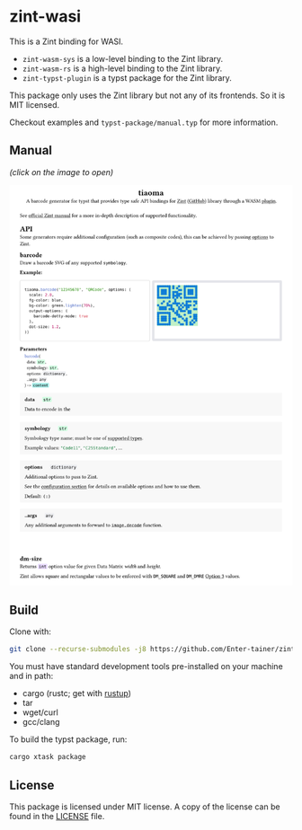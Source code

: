 # zint-wasi

This is a Zint binding for WASI.

- `zint-wasm-sys` is a low-level binding to the Zint library.
- `zint-wasm-rs` is a high-level binding to the Zint library.
- `zint-typst-plugin` is a typst package for the Zint library.

This package only uses the Zint library but not any of its frontends. So it is MIT licensed.

Checkout examples and `typst-package/manual.typ` for more information.

## Manual

_(click on the image to open)_

<a aria-label="Link to manual" href="https://raw.githubusercontent.com/Enter-tainer/zint-wasi/master/typst-package/manual.pdf" target="_blank">
  <img src="/assets/manual-preview.svg">
</a>

## Build

Clone with:
```sh
git clone --recurse-submodules -j8 https://github.com/Enter-tainer/zint-wasi.git
```

You must have standard development tools pre-installed on your machine and in path:
- cargo (rustc; get with [rustup](https://rustup.rs/))
- tar
- wget/curl
- gcc/clang

To build the typst package, run:
```sh
cargo xtask package
```

## License

This package is licensed under MIT license.
A copy of the license can be found in the [LICENSE](./LICENSE) file.
